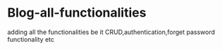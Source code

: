 # Blog-all-functionalities

adding all the functionalities be it CRUD,authentication,forget password functionality etc
